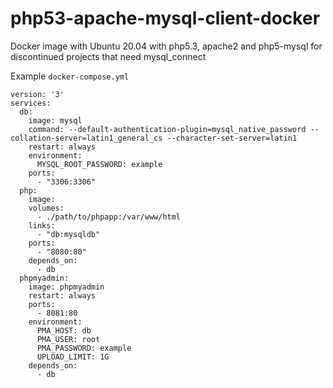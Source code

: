 # php53-apache-mysql-client-docker
Docker image with Ubuntu 20.04 with php5.3, apache2 and php5-mysql for discontinued projects that need mysql_connect

Example `docker-compose.yml`
```
version: '3'
services:
  db:
    image: mysql
    command: --default-authentication-plugin=mysql_native_password --collation-server=latin1_general_cs --character-set-server=latin1
    restart: always
    environment:
      MYSQL_ROOT_PASSWORD: example
    ports:
      - "3306:3306"
  php:
    image: 
    volumes:
      - ./path/to/phpapp:/var/www/html
    links:
      - "db:mysqldb"
    ports:
      - "8080:80"
    depends_on:
      - db
  phpmyadmin:
    image: phpmyadmin
    restart: always
    ports:
      - 8081:80
    environment:
      PMA_HOST: db
      PMA_USER: root
      PMA_PASSWORD: example
      UPLOAD_LIMIT: 1G
    depends_on:
      - db
```
